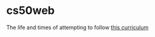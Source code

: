 # cs50web

The life and times of attempting to follow [this curriculum](https://courses.edx.org/courses/course-v1:HarvardX+CS50W+Web/course/)